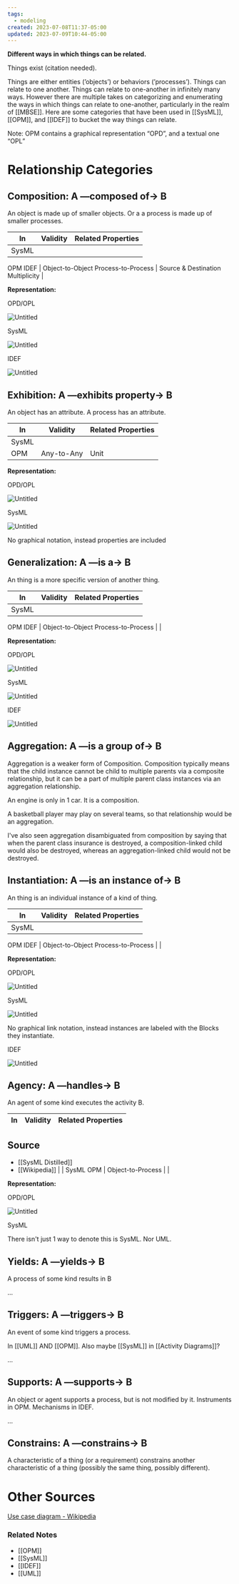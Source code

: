 ```yaml
---
tags:
  - modeling
created: 2023-07-08T11:37-05:00
updated: 2023-07-09T10:44-05:00
---
```

**Different ways in which things can be related.**

Things exist (citation needed). 

Things are either entities (’objects’) or behaviors (’processes’). Things can relate to one another. Things can relate to one-another in infinitely many ways. However there are multiple takes on categorizing and enumerating the ways in which things can relate to one-another, particularly in the realm of [[MBSE]]. Here are some categories that have been used in [[SysML]], [[OPM]], and [[IDEF]]  to bucket the way things can relate.

Note: OPM contains a graphical representation “OPD”, and a textual one “OPL”

# Relationship Categories

## Composition:  A —composed of→ B

An object is made up of smaller objects. Or a a process is made up of smaller processes. 

| In | Validity | Related Properties |
| --- | --- | --- |
| SysML
OPM
IDEF | Object-to-Object
Process-to-Process | Source & Destination Multiplicity |

**Representation:**

OPD/OPL

![Untitled](Untitled%2068.png)

SysML

![Untitled](Untitled%2069.png)

IDEF

![Untitled](Untitled%2070.png)

## Exhibition: A —exhibits property→ B

An object has an attribute. A process has an attribute. 

| In | Validity | Related Properties |
| --- | --- | --- |
| SysML
OPM | Any-to-Any | Unit |

**Representation:**

OPD/OPL

![Untitled](Untitled%2071.png)

SysML

![Untitled](Untitled%2072.png)

No graphical notation, instead properties are included

## Generalization: A —is a→ B

An thing is a more specific version of another thing.

| In | Validity | Related Properties |
| --- | --- | --- |
| SysML
OPM
IDEF | Object-to-Object
Process-to-Process |  |

**Representation:**

OPD/OPL

![Untitled](Untitled%2073.png)

SysML

![Untitled](Untitled%2074.png)

IDEF

![Untitled](Untitled%2075.png)

## Aggregation: A —is a group of→ B

Aggregation is a weaker form of Composition. Composition typically means that the child instance cannot be child to multiple parents via a composite relationship, but it can be a part of multiple parent class instances via an aggregation relationship.

An engine is only in 1 car. It is a composition.

A basketball player may play on several teams, so that relationship would be an aggregation. 

I've also seen aggregation disambiguated from composition by saying that when the parent class insurance is destroyed, a composition-linked child would also be destroyed, whereas an aggregation-linked child would not be destroyed. 

## Instantiation: A —is an instance of→ B

An thing is an individual instance of a kind of thing.

| In | Validity | Related Properties |
| --- | --- | --- |
| SysML
OPM
IDEF | Object-to-Object
Process-to-Process |  |

**Representation:**

OPD/OPL

![Untitled](Untitled%2076.png)

SysML

![Untitled](Untitled%2077.png)

No graphical link notation, instead instances are labeled with the Blocks they instantiate.

IDEF

![Untitled](Untitled%2078.png)

## Agency: A —handles→ B

An agent of some kind executes the activity B.

| In | Validity | Related Properties |
| --- | --- | ---

## Source
- [[SysML Distilled]]
- [[Wikipedia]] |
| SysML
OPM | Object-to-Process |  |

**Representation:**

OPD/OPL

![Untitled](Untitled%2079.png)

SysML

There isn't just 1 way to denote this is SysML. Nor UML.

## Yields: A —yields→ B

A process of some kind results in B

...

## Triggers: A —triggers→ B

An event of some kind triggers a process.

In [[UML]] AND [[OPM]]. Also maybe [[SysML]] in [[Activity Diagrams]]?

...

## Supports: A —supports→ B

An object or agent supports a process, but is not modified by it. Instruments in OPM. Mechanisms in IDEF.

...

## Constrains: A —constrains→ B

A characteristic of a thing (or a requirement) constrains another characteristic of a thing (possibly the same thing, possibly different).

# Other Sources

[Use case diagram - Wikipedia](https://en.wikipedia.org/wiki/Use_case_diagram#/media/File:Use_case_restaurant_model.svg)

### Related Notes
- [[OPM]] 
- [[SysML]] 
- [[IDEF]] 
- [[UML]]